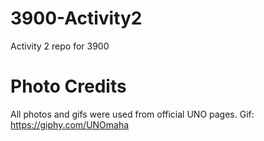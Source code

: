# 3900-Activity2
Activity 2 repo for 3900

# Photo Credits
All photos and gifs were used from official UNO pages. 
Gif: https://giphy.com/UNOmaha
